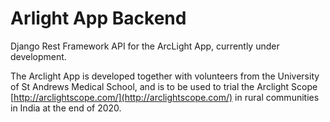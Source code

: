# Arlight App Backend

Django Rest Framework API for the ArcLight App, currently under development.

The Arclight App is developed together with volunteers from the University of St Andrews Medical School, and is to be used to trial the Arclight Scope [http://arclightscope.com/](http://arclightscope.com/) in rural communities in India at the end of 2020.
